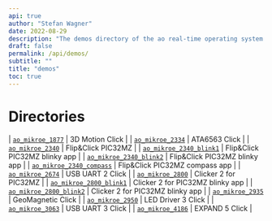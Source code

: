 ```yaml
---
api: true
author: "Stefan Wagner"
date: 2022-08-29
description: "The demos directory of the ao real-time operating system."
draft: false
permalink: /api/demos/ 
subtitle: ""
title: "demos"
toc: true
---
```


# Directories

| [`ao_mikroe_1877`](ao_mikroe_1877/index.md) | 3D Motion Click |
| [`ao_mikroe_2334`](ao_mikroe_2334/index.md) | ATA6563 Click |
| [`ao_mikroe_2340`](ao_mikroe_2340/index.md) | Flip&Click PIC32MZ |
| [`ao_mikroe_2340_blink1`](ao_mikroe_2340_blink1/index.md) | Flip&Click PIC32MZ blinky app |
| [`ao_mikroe_2340_blink2`](ao_mikroe_2340_blink2/index.md) | Flip&Click PIC32MZ blinky app |
| [`ao_mikroe_2340_compass`](ao_mikroe_2340_compass/index.md) | Flip&Click PIC32MZ compass app |
| [`ao_mikroe_2674`](ao_mikroe_2674/index.md) | USB UART 2 Click |
| [`ao_mikroe_2800`](ao_mikroe_2800/index.md) | Clicker 2 for PIC32MZ |
| [`ao_mikroe_2800_blink1`](ao_mikroe_2800_blink1/index.md) | Clicker 2 for PIC32MZ blinky app |
| [`ao_mikroe_2800_blink2`](ao_mikroe_2800_blink2/index.md) | Clicker 2 for PIC32MZ blinky app |
| [`ao_mikroe_2935`](ao_mikroe_2935/index.md) | GeoMagnetic Click |
| [`ao_mikroe_2950`](ao_mikroe_2950/index.md) | LED Driver 3 Click |
| [`ao_mikroe_3063`](ao_mikroe_3063/index.md) | USB UART 3 Click |
| [`ao_mikroe_4186`](ao_mikroe_4186/index.md) | EXPAND 5 Click |
